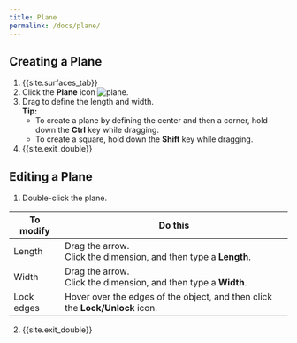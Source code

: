 ```yaml
---
title: Plane
permalink: /docs/plane/
---
```

<link rel="stylesheet" href="https://cdnjs.cloudflare.com/ajax/libs/font-awesome/4.7.0/css/font-awesome.min.css">

## Creating a Plane

1. {{site.surfaces_tab}}
2. Click the **Plane** icon ![plane](https://documentationdemo.github.io/img/ribbonPrimitiveSphere-80@2x.png).
3. Drag to define the length and width.<br><i class="fa fa-info-circle"></i> **Tip:**
   - To create a plane by defining the center and then a corner, hold down the **Ctrl** key while dragging.
   - To create a square, hold down the **Shift** key while dragging.
4. {{site.exit_double}}

## Editing a Plane

1. Double-click the plane.

To modify | Do this
--- | ---
Length | Drag the arrow.<br>Click the dimension, and then type a **Length**.
Width | Drag the arrow.<br>Click the dimension, and then type a **Width**.
Lock edges | Hover over the edges of the object, and then click the **Lock/Unlock** icon.

2. {{site.exit_double}}
